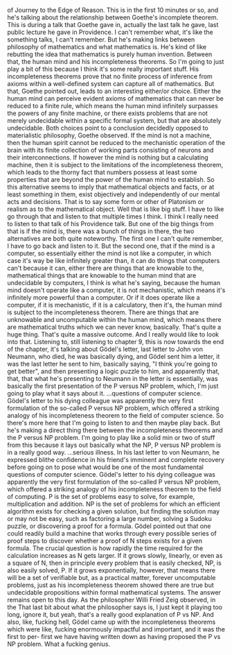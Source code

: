 ﻿of Journey to the Edge of Reason. This is in the first 10 minutes or so, and he's talking
about the relationship between Goethe's incomplete theorem. This is during a talk that Goethe
gave in, actually the last talk he gave, last public lecture he gave in Providence. I can't
remember what, it's like the something talks, I can't remember. But he's making links between
philosophy of mathematics and what mathematics is. He's kind of like rebutting the idea that
mathematics is purely human invention. Between that, the human mind and his incompleteness
theorems. So I'm going to just play a bit of this because I think it's some really important
stuff.
His incompleteness theorems prove that no finite process of inference from axioms within
a well-defined system can capture all of mathematics. But that, Goethe pointed out, leads to an
interesting either/or choice. Either the human mind can perceive evident axioms of mathematics
that can never be reduced to a finite rule, which means the human mind infinitely surpasses
the powers of any finite machine, or there exists problems that are not merely undecidable
within a specific formal system, but that are absolutely undecidable. Both choices point
to a conclusion decidedly opposed to materialistic philosophy, Goethe observed. If the mind is
not a machine, then the human spirit cannot be reduced to the mechanistic operation of
the brain with its finite collection of working parts consisting of neurons and their interconnections.
If however the mind is nothing but a calculating machine, then it is subject to the limitations
of the incompleteness theorem, which leads to the thorny fact that numbers possess at
least some properties that are beyond the power of the human mind to establish. So this
alternative seems to imply that mathematical objects and facts, or at least something in
them, exist objectively and independently of our mental acts and decisions. That is to
say some form or other of Platonism or realism as to the mathematical object.
Well that is like big stuff. I have to like go through that and listen to that multiple
times I think. I think I really need to listen to that talk of his Providence talk. But one
of the big things from that is if the mind is, there was a bunch of things in there,
the two alternatives are both quite noteworthy. The first one I can't quite remember, I have
to go back and listen to it. But the second one, that if the mind is a computer, so essentially
either the mind is not like a computer, in which case it's way be like infinitely greater
than, it can do things that computers can't because it can, either there are things that
are knowable to the, mathematical things that are knowable to the human mind that are undecidable
by computers, I think is what he's saying, because the human mind doesn't operate like
a computer, it is not mechanistic, which means it's infinitely more powerful than a computer.
Or if it does operate like a computer, if it is mechanistic, if it is a calculatory,
then it's, the human mind is subject to the incompleteness theorem. There are things that
are unknowable and uncomputable within the human mind, which means there are mathematical
truths which we can never know, basically. That's quite a huge thing. That's quite a
massive outcome. And I really would like to look into that.
Listening to, still listening to chapter 9, this is now towards the end of the chapter,
it's talking about Gödel's letter, last letter to John von Neumann, who died, he was basically
dying, and Gödel sent him a letter, it was the last letter he sent to him, basically
saying, "I think you're going to get better", and then presenting a logic puzzle to him,
and apparently that, that, that what he's presenting to Neumann in the letter is essentially,
was basically the first presentation of the P versus NP problem, which, I'm just going
to play what it says about it.
...questions of computer science. Gödel's letter to his dying colleague was apparently
the very first formulation of the so-called P versus NP problem, which offered a striking
analogy of his incompleteness theorem to the field of computer science.
So there's more here that I'm going to listen to and then maybe play back. But he's making
a direct thing there between the incompleteness theorems and the P versus NP problem. I'm
going to play like a solid min or two of stuff from this because it lays out basically what
the NP, P versus NP problem is in a really good way.
...serious illness. In his last letter to von Neumann, he expressed blithe confidence
in his friend's imminent and complete recovery before going on to pose what would be one
of the most fundamental questions of computer science. Gödel's letter to his dying colleague
was apparently the very first formulation of the so-called P versus NP problem, which
offered a striking analogy of his incompleteness theorem to the field of computing.
P is the set of problems easy to solve, for example, multiplication and addition. NP is
the set of problems for which an efficient algorithm exists for checking a given solution,
but finding the solution may or may not be easy, such as factoring a large number, solving
a Sudoku puzzle, or discovering a proof for a formula.
Gödel pointed out that one could readily build a machine that works through every possible
series of proof steps to discover whether a proof of N steps exists for a given formula.
The crucial question is how rapidly the time required for the calculation increases as
N gets larger. If it grows slowly, linearly, or even as a square of N, then in principle
every problem that is easily checked, NP, is also easily solved, P. If it grows exponentially,
however, that means there will be a set of verifiable but, as a practical matter, forever
uncomputable problems, just as his incompleteness theorem showed there are true but undecidable
propositions within formal mathematical systems. The answer remains open to this day. As the
philosopher Willi Fried Zeig observed, in the
That last bit about what the philosopher says is, I just kept it playing too long, ignore
it, but yeah, that's a really good explanation of P vs NP. And also, like, fucking hell,
Gödel came up with the incompleteness theorems which were like, fucking enormously impactful
and important, and it was the first to per- first we have having written down as having
proposed the P vs NP problem. What a fucking genius.
